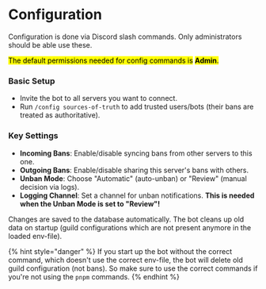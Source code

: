 # Configuration

Configuration is done via Discord slash commands. Only administrators should be able use these.

<mark style="color:$primary;">The default permissions needed for config commands is</mark> <mark style="color:$primary;"></mark><mark style="color:$primary;">**Admin**</mark><mark style="color:$primary;">.</mark>

### Basic Setup

* Invite the bot to all servers you want to connect.
* Run `/config sources-of-truth` to add trusted users/bots (their bans are treated as authoritative).

### Key Settings

* **Incoming Bans**: Enable/disable syncing bans from other servers to this one.
* **Outgoing Bans**: Enable/disable sharing this server's bans with others.
* **Unban Mode**: Choose "Automatic" (auto-unban) or "Review" (manual decision via logs).
* **Logging Channel**: Set a channel for unban notifications. **This is needed when the Unban Mode is set to "Review"!**

Changes are saved to the database automatically. The bot cleans up old data on startup (guild configurations which are not present anymore in the loaded env-file).

{% hint style="danger" %}
If you start up the bot without the correct command, which doesn't use the correct env-file, the bot will delete old guild configuration (not bans). So make sure to use the correct commands if you're not using the `pnpm` commands.
{% endhint %}
